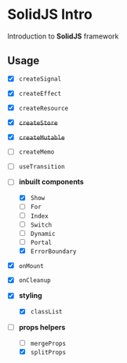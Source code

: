 # SolidJS Intro

Introduction to **SolidJS** framework

## Usage

- [x] `createSignal`
- [x] `createEffect`
- [x] `createResource`
- [x] ~~`createStore`~~
- [x] ~~`createMutable`~~
- [ ] `createMemo`
- [ ] `useTransition`

- [ ] **inbuilt components**

  - [x] `Show`
  - [ ] `For`
  - [ ] `Index`
  - [ ] `Switch`
  - [ ] `Dynamic`
  - [ ] `Portal`
  - [x] `ErrorBoundary`

- [x] `onMount`
- [x] `onCleanup`

- [x] **styling**

  - [x] `classList`

- [ ] **props helpers**

  - [ ] `mergeProps`
  - [x] `splitProps`
